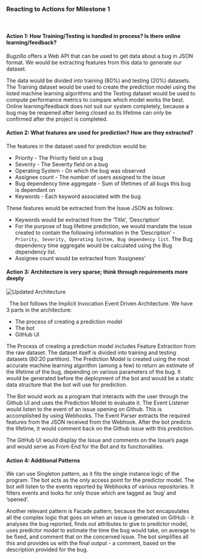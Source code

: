 ### Reacting to Actions for Milestone 1


&nbsp;
#### Action 1: How Training/Testing is handled in process? Is there online learning/feedback?
*Bugzilla* offers a Web API that can be used to get data about a bug in JSON format. We would be extracting features from this data to generate our dataset.

The data would be divided into training (80%) and testing (20%) datasets. The Training dataset would be used to create the prediction model using the listed machine learning algorithms and the Testing dataset would be used to compute performance metrics to compare which model works the best.
Online learning/feedback does not suit our system completely, because a bug may be reopened after being closed so its lifetime can only be confirmed after the project is completed. 

#### Action 2: What features are used for prediction? How are they extracted?
The features in the dataset used for prediction would be:
* Priority - The Priority field on a bug
* Severity - The Severity field on a bug
* Operating System - On which the bug was observed
* Assignee count - The number of users assigned to the issue
* Bug dependency time aggregate - Sum of lifetimes of all bugs this bug is dependant on
* Keywords - Each keyword associated with the bug


These features would be extracted from the Issue JSON as follows:
* Keywords would be extracted from the ‘Title’, ‘Description’
* For the purpose of bug lifetime prediction, we would mandate the issue created to contain the following information in the ‘Description’ - `Priority, Severity, Operating System, Bug dependency list`. 
The Bug dependency time aggregate would be calculated using the Bug dependency list.
* Assignee count would be extracted from ‘Assignees’


#### Action 3: Architecture is very sparse; think through requirements more deeply

![Updated Architecture](/images/arch_diag.png)

&nbsp;
The bot follows the Implicit Invocation Event Driven Architecture. 
We have 3 parts in the architecture:
* The process of creating a prediction model
* The bot 
* GitHub UI

The Process of creating a prediction model includes Feature Extraction from the raw dataset. The dataset itself is divided into training and testing datasets (80:20 partition). The Prediction Model is created using the most accurate machine learning algorithm (among a few) to return an estimate of the lifetime of the bug, depending on various parameters of the bug. It would be generated before the deployment of the bot and would be a static data structure that the bot will use for prediction.

The Bot would work as a program that interacts with the user through the Github UI and uses the Prediction Model to evaluate it. The Event Listener would listen to the event of an issue opening on Github. This is accomplished by using Webhooks. The Event Parser extracts the required features from the JSON received from the Webhook. After the bot predicts the lifetime, it would comment back on the Github issue with this prediction.

The GitHub UI would display the Issue and comments on the Issue’s page and would serve as Front-End for the Bot and its functionalities.


#### Action 4: Additional Patterns

We can use Singleton pattern, as it fits the single instance logic of the program. The bot acts as the only access point for the predictor model. The bot will listen to the events reported by Webhooks of various repositories. It filters events and looks for only those which are tagged as ‘bug’ and ‘opened’. 

Another relevant pattern is Facade pattern, because the bot encapsulates all the complex logic that goes on when an issue is generated on GitHub - it analyses the bug reported, finds out attributes to give to predictor model, uses predictor model to estimate the time the bug would take, on average to be fixed, and comment that on the concerned issue. The bot simplifies all this and provides us with the final output - a comment, based on the description provided for the bug.
